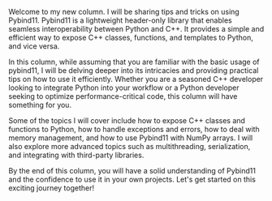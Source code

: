 Welcome to my new column. I will be sharing tips and tricks on using Pybind11. Pybind11 is a lightweight header-only library that enables seamless interoperability between Python and C++. It provides a simple and efficient way to expose C++ classes, functions, and templates to Python, and vice versa. 

In this column, while assuming that you are familiar with the basic usage of pybind11, I will be delving deeper into its intricacies and providing practical tips on how to use it efficiently. Whether you are a seasoned C++ developer looking to integrate Python into your workflow or a Python developer seeking to optimize performance-critical code, this column will have something for you. 

Some of the topics I will cover include how to expose C++ classes and functions to Python, how to handle exceptions and errors, how to deal with memory management, and how to use Pybind11 with NumPy arrays. I will also explore more advanced topics such as multithreading, serialization, and integrating with third-party libraries. 

By the end of this column, you will have a solid understanding of Pybind11 and the confidence to use it in your own projects. Let's get started on this exciting journey together!